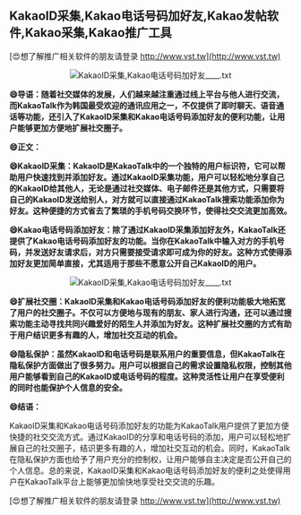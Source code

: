 ## **KakaoID采集,Kakao电话号码加好友,Kakao发帖软件,Kakao采集,Kakao推广工具**

[😍想了解推广相关软件的朋友请登录 http://www.vst.tw](http://www.vst.tw)

 <center><img src="https://vst.tw/MP4/tuiguang/png/5.png" alt="KakaoID采集,Kakao电话号码加好友____.txt"></center>

**😄导语：随着社交媒体的发展，人们越来越注重通过线上平台与他人进行交流，而KakaoTalk作为韩国最受欢迎的通讯应用之一，不仅提供了即时聊天、语音通话等功能，还引入了KakaoID采集和Kakao电话号码添加好友的便利功能，让用户能够更加方便地扩展社交圈子。**

**😄正文：**

**😄KakaoID采集：KakaoID是KakaoTalk中的一个独特的用户标识符，它可以帮助用户快速找到并添加好友。通过KakaoID采集功能，用户可以轻松地分享自己的KakaoID给其他人，无论是通过社交媒体、电子邮件还是其他方式，只需要将自己的KakaoID发送给别人，对方就可以直接通过KakaoTalk搜索功能添加你为好友。这种便捷的方式省去了繁琐的手机号码交换环节，使得社交交流更加高效。**

**😄Kakao电话号码添加好友：除了通过KakaoID采集添加好友外，KakaoTalk还提供了Kakao电话号码添加好友的功能。当你在KakaoTalk中输入对方的手机号码，并发送好友请求后，对方只需要接受请求即可成为你的好友。这种方式使得添加好友更加简单直接，尤其适用于那些不愿意公开自己KakaoID的用户。**

 <center><img src="https://vst.tw/MP4/tuiguang/png/6.png" alt="KakaoID采集,Kakao电话号码加好友____.txt"></center>

**😄扩展社交圈：KakaoID采集和Kakao电话号码添加好友的便利功能极大地拓宽了用户的社交圈子。不仅可以方便地与现有的朋友、家人进行沟通，还可以通过搜索功能主动寻找共同兴趣爱好的陌生人并添加为好友。这种扩展社交圈的方式有助于用户结识更多有趣的人，增加社交互动的机会。**

**😄隐私保护：虽然KakaoID和电话号码是联系用户的重要信息，但KakaoTalk在隐私保护方面做出了很多努力。用户可以根据自己的需求设置隐私权限，控制其他用户能够看到自己的KakaoID或电话号码的程度。这种灵活性让用户在享受便利的同时也能保护个人信息的安全。**

**😄结语：**

KakaoID采集和Kakao电话号码添加好友的功能为KakaoTalk用户提供了更加方便快捷的社交交流方式。通过KakaoID的分享和电话号码的添加，用户可以轻松地扩展自己的社交圈子，结识更多有趣的人，增加社交互动的机会。同时，KakaoTalk在隐私保护方面也给予了用户充分的控制权，让用户能够自主决定是否公开自己的个人信息。总的来说，KakaoID采集和Kakao电话号码添加好友的便利之处使得用户在KakaoTalk平台上能够更加愉快地享受社交交流的乐趣。

[😍想了解推广相关软件的朋友请登录 http://www.vst.tw](http://www.vst.tw)



